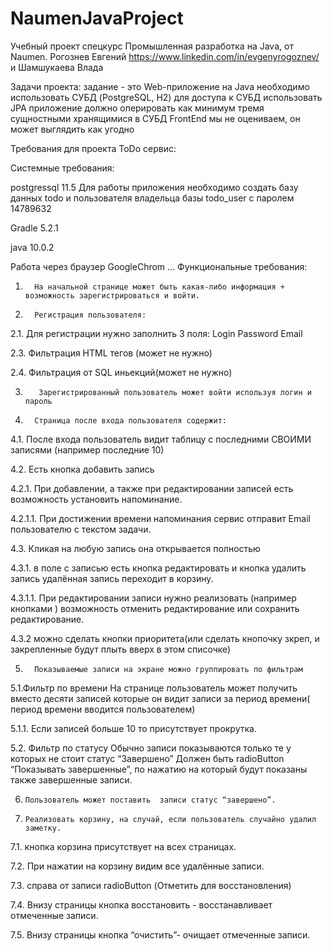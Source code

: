 # NaumenJavaProject
Учебный проект спецкурс Промышленная разработка на Java, от Naumen.
Рогознев Евгений https://www.linkedin.com/in/evgenyrogoznev/
и 
Шамшукаева Влада

Задачи проекта:
задание - это Web-приложение на Java
необходимо использовать СУБД (PostgreSQL, H2)
для доступа к СУБД использовать JPA
приложение должно оперировать как минимум тремя сущностными хранящимися в СУБД
FrontEnd мы не оцениваем, он может выглядить как угодно


Требования для проекта ToDo сервис:

Системные требования: 

postgressql 11.5
Для работы приложения необходимо создать базу данных todo  и пользователя владельца базы todo_user с паролем 14789632

Gradle 5.2.1

java 10.0.2

Работа через браузер GoogleChrom
 ...
Функциональные требования:
1.       На начальной странице может быть какая-либо информация + возможность зарегистрироваться и войти.
2.       Регистрация пользователя:
2.1.  Для регистрации нужно заполнить 3 поля: Login Password Email

2.3.  Фильтрация HTML тегов (может не нужно)

2.4.  Фильтрация от SQL иньекций(может не нужно)

3.        Зарегистрированный пользователь может войти используя логин и пароль

4.       Страница после входа пользователя содержит:

4.1. После входа пользователь видит таблицу с последними СВОИМИ записями (например  последние 10)

4.2. Есть кнопка добавить запись

4.2.1.   	При добавлении, а также при редактировании записей есть возможность установить напоминание.

4.2.1.1.   При достижении времени напоминания сервис отправит Email пользователю с текстом задачи.

4.3. Кликая на любую запись она открывается полностью

4.3.1.   	 в поле с записью есть кнопка  редактировать  и кнопка удалить запись удалённая запись переходит в корзину.

4.3.1.1.  При редактировании записи  нужно реализовать (например кнопками ) возможность отменить редактирование или сохранить редактирование.

4.3.2 можно сделать кнопки приоритета(или сделать кнопочку зкреп, и закрепленные будут плыть вверх в этом списочке)
			
5.       Показываемые записи на экране можно группировать по фильтрам

5.1.Фильтр по времени  На странице пользователь может получить вместо десяти записей которые он видит записи за период времени( период времени вводится пользователем)

5.1.1. Если записей больше 10 то присутствует прокрутка.

5.2. Фильтр по статусу  Обычно записи показываются только те у которых не стоит статус “Завершено” Должен быть radioButton “Показывать завершенные”, по нажатию на который будут показаны также завершенные записи.

6.     Пользователь может поставить  записи статус “завершено”.

7.     Реализовать корзину, на случай, если пользователь случайно удалил заметку.

7.1. кнопка корзина присутствует на всех страницах.

7.2. При нажатии на корзину видим все удалённые записи.

7.3. справа от записи radioButton (Отметить для восстановления)

7.4. Внизу страницы кнопка восстановить - восстанавливает отмеченные записи.

7.5. Внизу страницы кнопка “очистить”- очищает отмеченные записи.

 
 
 
 


